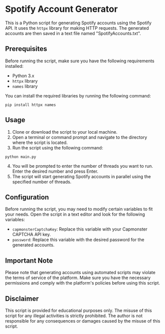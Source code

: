 # Spotify Account Generator

This is a Python script for generating Spotify accounts using the Spotify API. It uses the `httpx` library for making HTTP requests. The generated accounts are then saved in a text file named "SpotifyAccounts.txt".

## Prerequisites

Before running the script, make sure you have the following requirements installed:

- Python 3.x
- `httpx` library
- `names` library

You can install the required libraries by running the following command:

```
pip install httpx names
```

## Usage

1. Clone or download the script to your local machine.
2. Open a terminal or command prompt and navigate to the directory where the script is located.
3. Run the script using the following command:

```
python main.py
```

4. You will be prompted to enter the number of threads you want to run. Enter the desired number and press Enter.
5. The script will start generating Spotify accounts in parallel using the specified number of threads.

## Configuration

Before running the script, you may need to modify certain variables to fit your needs. Open the script in a text editor and look for the following variables:

- `capmonsterCaptchaKey`: Replace this variable with your Capmonster CAPTCHA API key.
- `password`: Replace this variable with the desired password for the generated accounts.

## Important Note

Please note that generating accounts using automated scripts may violate the terms of service of the platform. Make sure you have the necessary permissions and comply with the platform's policies before using this script.

## Disclaimer

This script is provided for educational purposes only. The misuse of this script for any illegal activities is strictly prohibited. The author is not responsible for any consequences or damages caused by the misuse of this script.
